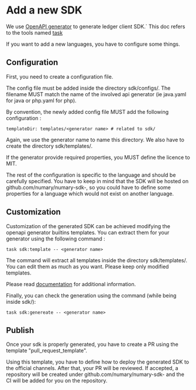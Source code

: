 # Add a new SDK

We use [OpenAPI generator](https://openapi-generator.tech/) to generate ledger client SDK.`
This doc refers to the tools named [task](https://taskfile.dev/)

If you want to add a new languages, you have to configure some things.

## Configuration

First, you need to create a configuration file.

The config file must be added inside the directory sdk/configs/.
The filename MUST match the name of the involved api generator (ie java.yaml for java or php.yaml for php).

By convention, the newly added config file MUST add the following configuration : 
```
templateDir: templates/<generator name> # related to sdk/
```

Again, we use the generator name to name this directory. We also have to create the directory sdk/templates/<generator name>.

If the generator provide required properties, you MUST define the licence to MIT.

The rest of the configuration is specific to the language and should be carefully specified. 
You have to keep in mind that the SDK will be hosted on github.com/numary/numary-sdk-<generator name>, so you could have to define some properties for a language which would not exist on another language.

## Customization

Customization of the generated SDK can be achieved modifying the openapi generator builtins templates.
You can extract them for your generator using the following command :
```
task sdk:template -- <generator name>
```

The command will extract all templates inside the directory sdk/templates/<generator name>.
You can edit them as much as you want.
Please keep only modified templates.

Please read [documentation](https://openapi-generator.tech/docs/templating) for additional information.

Finally, you can check the generation using the command (while being inside sdk/):
```
task sdk:genereate -- <generator name>
```

## Publish

Once your sdk is properly generated, you have to create a PR using the template "pull_request_template". 

Using this template, you have to define how to deploy the generated SDK to the official channels. After that, your PR will be reviewed. 
If accepted, a repository will be created under github.com/numary/numary-sdk-<generator name> and the CI will be added for you on the repository.

